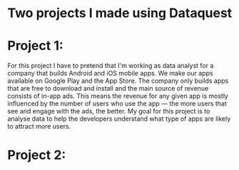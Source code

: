 # Two projects I made using Dataquest

# Project 1:
For this project I have to pretend that I'm working as data analyst for a company that builds Android and iOS mobile apps. We make our apps available on Google Play and the App Store. The company only builds apps that are free to download and install and the main source of revenue consists of in-app ads. This means the revenue for any given app is mostly influenced by the number of users who use the app — the more users that see and engage with the ads, the better. 
My goal for this project is to analyse data to help the developers understand what type of apps are likely to attract more users.

# Project 2: 
